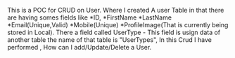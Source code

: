 This is a POC for CRUD on User. Where I created A user Table in that there are having somes fields like 
*ID, 
*FirstName 
*LastName 
*Email(Unique,Valid) 
*Mobile(Unique) 
*ProfileImage(That is currently being stored in Local).
There a field called UserType - This field is usign data of another table the name of that table is "UserTypes", 
In this Crud I have performed , How can I add/Update/Delete a User. 
